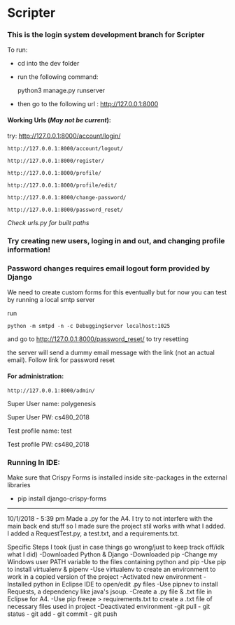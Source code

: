 # Scripter

### This is the login system development branch for Scripter

To run:

* cd into the dev folder
* run the following command:

    python3 manage.py runserver

* then go to the following url : http://127.0.0.1:8000

#### Working Urls (*May not be current*):

try:
    http://127.0.0.1:8000/account/login/

    http://127.0.0.1:8000/account/logout/

    http://127.0.0.1:8000/register/

    http://127.0.0.1:8000/profile/

    http://127.0.0.1:8000/profile/edit/

    http://127.0.0.1:8000/change-password/

    http://127.0.0.1:8000/password_reset/

*Check urls.py for built paths*

### Try creating new users, loging in and out, and changing profile information!

### Password changes requires email logout form provided by Django
We need to create custom forms for this eventually but for now you can test by running a local smtp server

run

    python -m smtpd -n -c DebuggingServer localhost:1025

and go to http://127.0.0.1:8000/password_reset/   to try resetting

the server will send a dummy email message with the link (not an actual email). Follow link for password reset

#### For administration:

    http://127.0.0.1:8000/admin/

Super User name: polygenesis

Super User PW: cs480_2018

Test profile name: test

Test profile PW: cs480_2018

### Running In IDE:
Make sure that Crispy Forms is installed inside site-packages in the external libraries
* pip install django-crispy-forms

-----

10/1/2018 - 5:39 pm
Made a .py for the A4. I try to not interfere with the main back end stuff so
I made sure the project stil works with what I added. I added a RequestTest.py,
a test.txt, and a requirements.txt.

Specific Steps I took (just in case things go wrong/just to keep track off/idk what I did)
-Downloaded Python & Django
-Downloaded pip
-Change my Windows user PATH variable to the files containing python and pip
-Use pip to install virtualenv & pipenv
-Use virtualenv to create an environment to work in a copied version of the project
-Activated new environment
-Installed python in Eclipse IDE to open/edit .py files
-Use pipnev to install Requests, a dependency like java's jsoup.
-Create a .py file & .txt file in Eclipse for A4.
-Use pip freeze > requirements.txt to create a .txt file of necessary files used in project
-Deactivated environment
-git pull - git status - git add - git commit - git push